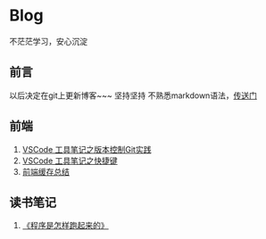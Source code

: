 # Blog
不茫茫学习，安心沉淀
## 前言
以后决定在git上更新博客~~~ 坚持坚持
不熟悉markdown语法，[传送门](https://www.jianshu.com/p/b03a8d7b1719)
## 前端
1. [VSCode 工具笔记之版本控制Git实践](https://github.com/MirroZhou/Blog/issues/6)
2. [VSCode 工具笔记之快捷键](https://github.com/MirroZhou/Blog/issues/4)
3. [前端缓存总结](https://github.com/MirroZhou/Blog/issues/5)
## 读书笔记
1. [《程序是怎样跑起来的》](https://github.com/MirroZhou/Blog/issues/2)
